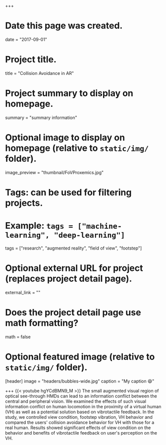 +++
# Date this page was created.
date = "2017-09-01"

# Project title.
title = "Collision Avoidance in AR"

# Project summary to display on homepage.
summary = "summary information"

# Optional image to display on homepage (relative to `static/img/` folder).
image_preview = "thumbnail/FoVProxemics.jpg"

# Tags: can be used for filtering projects.
# Example: `tags = ["machine-learning", "deep-learning"]`
tags = ["research", "augmented reality", "field of view", "footstep"]

# Optional external URL for project (replaces project detail page).
external_link = ""

# Does the project detail page use math formatting?
math = false

# Optional featured image (relative to `static/img/` folder).
[header]
image = "headers/bubbles-wide.jpg"
caption = "My caption :smile:"

+++
{{< youtube hgYCdBMN9_M >}}
The small augmented visual region of optical see-through HMDs can lead to an information conflict between the central and peripheral vision.
We examined the effects of such visual information conflict on human locomotion in the proximity of a virtual human (VH) as well as a potential solution based on vibrotactile feedback.
In the study, we controlled view condition, footstep vibration, VH behavior and compared the users' collision avoidance behavior for VH with those for a real human.
Results showed significant effects of view condition on the behavior and benefits of vibrotactile feedback on user's perception on the VH.
